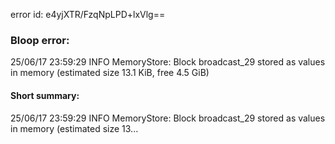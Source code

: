 error id: e4yjXTR/FzqNpLPD+lxVlg==
### Bloop error:

25/06/17 23:59:29 INFO MemoryStore: Block broadcast_29 stored as values in memory (estimated size 13.1 KiB, free 4.5 GiB)
#### Short summary: 

25/06/17 23:59:29 INFO MemoryStore: Block broadcast_29 stored as values in memory (estimated size 13...